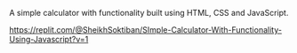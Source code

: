 A simple calculator with functionality built using  HTML, CSS and JavaScript.


https://replit.com/@SheikhSoktiban/SImple-Calculator-With-Functionality-Using-Javascript?v=1
